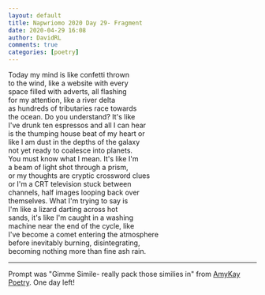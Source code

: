 ```yaml
---  
layout: default  
title: Napwriomo 2020 Day 29- Fragment  
date: 2020-04-29 16:08  
author: DavidRL  
comments: true  
categories: [poetry]  
---  
```

Today my mind is like confetti thrown  
to the wind, like a website with every  
space filled with adverts, all flashing  
for my attention, like a river delta  
as hundreds of tributaries race towards  
the ocean. Do you understand? It's like  
I've drunk ten espressos and all I can hear  
is the thumping house beat of my heart or  
like I am dust in the depths of the galaxy  
not yet ready to coalesce into planets.  
You must know what I mean. It's like I'm  
a beam of light shot through a prism,  
or my thoughts are cryptic crossword clues  
or I'm a CRT television stuck between  
channels, half images looping back over  
themselves. What I'm trying to say is  
I'm like a lizard darting across hot  
sands, it's like I'm caught in a washing  
machine near the end of the cycle, like  
I've become a comet entering the atmosphere  
before inevitably burning, disintegrating,  
becoming nothing more than fine ash rain.  

***  

Prompt was "Gimme Simile- really pack those similies in" from <a href="https://www.instagram.com/amykaypoetry/">AmyKay Poetry</a>. One day left!  
